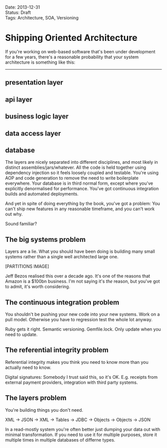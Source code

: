 Date: 2013-12-31  
Status: Draft  
Tags: Architecture, SOA, Versioning  

# Shipping Oriented Architecture

If you're working on web-based software that's been under development for a few years, there's a reasonable probability that your system architecture is something like this:

-------------------------
presentation layer
-------------------------
api layer
-------------------------
business logic layer
-------------------------
data access layer
-------------------------
database
-------------------------

The layers are nicely separated into different disciplines, and most likely in distinct assemblies/jars/whatever. All the code is held together using dependency injection so it feels loosely coupled and testable. You're using AOP and code generation to remove the need to write boilerplate everywhere. Your database is in third normal form, except where you've explicitly denormalised for performance. You've got continuous integration builds and automated deployments.

And yet in spite of doing everything by the book, you've got a problem: You can't ship new features in any reasonable timeframe, and you can't work out why.

Sound familiar?

## The big systems problem


Layers are a lie. What you should have been doing is building many small systems rather than a single well architected large one.

[PARTITIONS IMAGE]

Jeff Bezos realised this over a decade ago. It's one of the reasons that Amazon is a $100bn business. I'm not saying it's _the_ reason, but you've got to admit, it's worth considering.


## The continuous integration problem

You shouldn't be pushing your new code into your new systems. Work on a pull model. Otherwise you have to regression test the whole lot anyway.

Ruby gets it right. Semantic versioning. Gemfile.lock. Only update when you need to update.


## The referential integrity problem

Referential integrity makes you think you need to know more than you actually need to know.

Digital signatures: Somebody I trust said this, so it's OK. E.g. receipts from external payment providers, integration with third party systems.


## The layers problem

You're building things you don't need.

XML -> JSON -> XML -> Tables -> JDBC -> Objects -> Objects -> JSON

In a read-mostly system you're often better just dumping your data out with minimal transformation. If you need to use it for multiple purposes, store it multiple times in multiple databases of differne types.


















